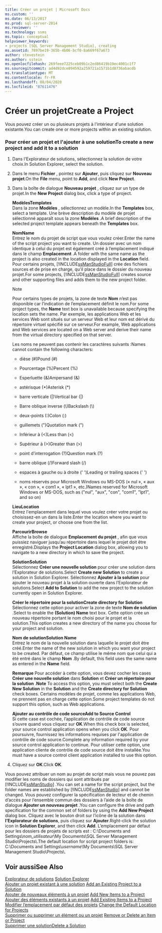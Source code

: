 ```yaml
---
title: Créer un projet | Microsoft Docs
ms.custom: ''
ms.date: 06/13/2017
ms.prod: sql-server-2014
ms.reviewer: ''
ms.technology: ssms
ms.topic: conceptual
helpviewer_keywords:
- projects [SQL Server Management Studio], creating
ms.assetid: 7897be19-365b-4b06-bcf0-8a669f67a673
author: stevestein
ms.author: sstein
ms.openlocfilehash: 269feee7225ceb09b1c2ed86419b19ec4001c1f7
ms.sourcegitcommit: ad4d92dce894592a259721a1571b1d8736abacdb
ms.translationtype: MT
ms.contentlocale: fr-FR
ms.lasthandoff: 08/04/2020
ms.locfileid: "87611476"
---
```

# <a name="create-a-project"></a><span data-ttu-id="5dd25-102">Créer un projet</span><span class="sxs-lookup"><span data-stu-id="5dd25-102">Create a Project</span></span>
  <span data-ttu-id="5dd25-103">Vous pouvez créer un ou plusieurs projets à l'intérieur d'une solution existante.</span><span class="sxs-lookup"><span data-stu-id="5dd25-103">You can create one or more projects within an existing solution.</span></span>  
  
### <a name="to-create-a-new-project-and-add-it-to-a-solution"></a><span data-ttu-id="5dd25-104">Pour créer un projet et l'ajouter à une solution</span><span class="sxs-lookup"><span data-stu-id="5dd25-104">To create a new project and add it to a solution</span></span>  
  
1.  <span data-ttu-id="5dd25-105">Dans l'Explorateur de solutions, sélectionnez la solution de votre choix.</span><span class="sxs-lookup"><span data-stu-id="5dd25-105">In Solution Explorer, select the solution.</span></span>  
  
2.  <span data-ttu-id="5dd25-106">Dans le menu **Fichier** , pointez sur **Ajouter**, puis cliquez sur **Nouveau projet**.</span><span class="sxs-lookup"><span data-stu-id="5dd25-106">On the **File** menu, point to **Add**, and click **New Project**.</span></span>  
  
3.  <span data-ttu-id="5dd25-107">Dans la boîte de dialogue  **Nouveau projet** , cliquez sur un type de projet.</span><span class="sxs-lookup"><span data-stu-id="5dd25-107">In the  **New Project** dialog box, click a type of project.</span></span>  
  
     <span data-ttu-id="5dd25-108">**Modèles**</span><span class="sxs-lookup"><span data-stu-id="5dd25-108">**Templates**</span></span>  
     <span data-ttu-id="5dd25-109">Dans la zone **Modèles** , sélectionnez un modèle.</span><span class="sxs-lookup"><span data-stu-id="5dd25-109">In the **Templates** box, select a template.</span></span> <span data-ttu-id="5dd25-110">Une brève description du modèle de projet sélectionné apparaît sous la zone **Modèles** .</span><span class="sxs-lookup"><span data-stu-id="5dd25-110">A brief description of the selected project template appears beneath the **Templates** box.</span></span>  
  
     <span data-ttu-id="5dd25-111">**Nom**</span><span class="sxs-lookup"><span data-stu-id="5dd25-111">**Name**</span></span>  
     <span data-ttu-id="5dd25-112">Entrez le nom du projet de script que vous voulez créer.</span><span class="sxs-lookup"><span data-stu-id="5dd25-112">Enter the name of the script project you want to create.</span></span> <span data-ttu-id="5dd25-113">Un dossier avec un nom identique à celui du projet est également créé à l’emplacement indiqué dans le champ **Emplacement** .</span><span class="sxs-lookup"><span data-stu-id="5dd25-113">A folder with the same name as the project is also created in the location displayed in the **Location** field.</span></span> <span data-ttu-id="5dd25-114">Pour certains projets, [!INCLUDE[ssManStudioFull](../../includes/ssmanstudiofull-md.md)] crée des fichiers sources et de prise en charge, qu'il place dans le dossier du nouveau projet.</span><span class="sxs-lookup"><span data-stu-id="5dd25-114">For some projects, [!INCLUDE[ssManStudioFull](../../includes/ssmanstudiofull-md.md)] creates source and other supporting files and adds them to the new project folder.</span></span>  
  
    > [!NOTE]  
    >  <span data-ttu-id="5dd25-115">Pour certains types de projets, la zone de texte **Nom** n’est pas disponible car l’indication de l’emplacement définit le nom.</span><span class="sxs-lookup"><span data-stu-id="5dd25-115">For some project types, the **Name** text box is unavailable because specifying the location sets the name.</span></span> <span data-ttu-id="5dd25-116">Par exemple, les applications Web et les services Web sont situés sur un serveur Web et leur nom est dérivé du répertoire virtuel spécifié sur ce serveur.</span><span class="sxs-lookup"><span data-stu-id="5dd25-116">For example, Web applications and Web services are located on a Web server and derive their name from the virtual directory specified on that server.</span></span>  
  
     <span data-ttu-id="5dd25-117">Les noms ne peuvent pas contenir les caractères suivants :</span><span class="sxs-lookup"><span data-stu-id="5dd25-117">Names cannot contain the following characters:</span></span>  
  
    -   <span data-ttu-id="5dd25-118">dièse (#)</span><span class="sxs-lookup"><span data-stu-id="5dd25-118">Pound (#)</span></span>  
  
    -   <span data-ttu-id="5dd25-119">Pourcentage (%)</span><span class="sxs-lookup"><span data-stu-id="5dd25-119">Percent (%)</span></span>  
  
    -   <span data-ttu-id="5dd25-120">Esperluette (&)</span><span class="sxs-lookup"><span data-stu-id="5dd25-120">Ampersand (&)</span></span>  
  
    -   <span data-ttu-id="5dd25-121">astérisque (\*)</span><span class="sxs-lookup"><span data-stu-id="5dd25-121">Asterisk (\*)</span></span>  
  
    -   <span data-ttu-id="5dd25-122">barre verticale (|)</span><span class="sxs-lookup"><span data-stu-id="5dd25-122">Vertical bar (|)</span></span>  
  
    -   <span data-ttu-id="5dd25-123">Barre oblique inverse (\\)</span><span class="sxs-lookup"><span data-stu-id="5dd25-123">Backslash (\\)</span></span>  
  
    -   <span data-ttu-id="5dd25-124">deux-points (:)</span><span class="sxs-lookup"><span data-stu-id="5dd25-124">Colon (:)</span></span>  
  
    -   <span data-ttu-id="5dd25-125">guillemets (")</span><span class="sxs-lookup"><span data-stu-id="5dd25-125">Quotation mark (")</span></span>  
  
    -   <span data-ttu-id="5dd25-126">Inférieur à (\<)</span><span class="sxs-lookup"><span data-stu-id="5dd25-126">Less than (\<)</span></span>  
  
    -   <span data-ttu-id="5dd25-127">Supérieur à (>)</span><span class="sxs-lookup"><span data-stu-id="5dd25-127">Greater than (>)</span></span>  
  
    -   <span data-ttu-id="5dd25-128">point d'interrogation (?)</span><span class="sxs-lookup"><span data-stu-id="5dd25-128">Question mark (?)</span></span>  
  
    -   <span data-ttu-id="5dd25-129">barre oblique (/)</span><span class="sxs-lookup"><span data-stu-id="5dd25-129">Forward slash (/)</span></span>  
  
    -   <span data-ttu-id="5dd25-130">espaces à gauche ou à droite (' ')</span><span class="sxs-lookup"><span data-stu-id="5dd25-130">Leading or trailing spaces (' ')</span></span>  
  
    -   <span data-ttu-id="5dd25-131">noms réservés pour Microsoft Windows ou MS-DOS (« nul », « aux », « con », « com1 », « lpt1 », etc.)</span><span class="sxs-lookup"><span data-stu-id="5dd25-131">Names reserved for Microsoft Windows or MS-DOS, such as ("nul", "aux", "con", "com1", "lpt1", and so on)</span></span>  
  
     <span data-ttu-id="5dd25-132">**Lieu**</span><span class="sxs-lookup"><span data-stu-id="5dd25-132">**Location**</span></span>  
     <span data-ttu-id="5dd25-133">Entrez l'emplacement dans lequel vous voulez créer votre projet ou choisissez-en un dans la liste.</span><span class="sxs-lookup"><span data-stu-id="5dd25-133">Enter the location where you want to create your project, or choose one from the list.</span></span>  
  
     <span data-ttu-id="5dd25-134">**Parcourir**</span><span class="sxs-lookup"><span data-stu-id="5dd25-134">**Browse**</span></span>  
     <span data-ttu-id="5dd25-135">Affiche la boîte de dialogue **Emplacement du projet** , afin que vous puissiez naviguer jusqu’au répertoire dans lequel le projet doit être enregistré.</span><span class="sxs-lookup"><span data-stu-id="5dd25-135">Displays the **Project Location** dialog box, allowing you to navigate to a new directory in which to save the project.</span></span>  
  
     <span data-ttu-id="5dd25-136">**Solution**</span><span class="sxs-lookup"><span data-stu-id="5dd25-136">**Solution**</span></span>  
     <span data-ttu-id="5dd25-137">Sélectionnez **Créer une nouvelle solution** pour créer une solution dans l’Explorateur de solutions.</span><span class="sxs-lookup"><span data-stu-id="5dd25-137">Select **Create new Solution** to create a solution in Solution Explorer.</span></span> <span data-ttu-id="5dd25-138">Sélectionnez **Ajouter à la solution** pour ajouter le nouveau projet à la solution ouverte dans l’Explorateur de solutions.</span><span class="sxs-lookup"><span data-stu-id="5dd25-138">Select **Add to Solution** to add the new project to the solution currently open in Solution Explorer.</span></span>  
  
     <span data-ttu-id="5dd25-139">**Créer le répertoire pour la solution**</span><span class="sxs-lookup"><span data-stu-id="5dd25-139">**Create directory for Solution**</span></span>  
     <span data-ttu-id="5dd25-140">Sélectionnez cette option pour activer la zone de texte **Nom de solution** .</span><span class="sxs-lookup"><span data-stu-id="5dd25-140">Select to enable the **(Solution) Name** text box.</span></span> <span data-ttu-id="5dd25-141">Cette option crée un nouveau répertoire portant le nom choisi pour le projet et la solution.</span><span class="sxs-lookup"><span data-stu-id="5dd25-141">This option creates a new directory of the name you choose for your project and solution.</span></span>  
  
     <span data-ttu-id="5dd25-142">**Nom de solution**</span><span class="sxs-lookup"><span data-stu-id="5dd25-142">**Solution Name**</span></span>  
     <span data-ttu-id="5dd25-143">Entrez le nom de la nouvelle solution dans laquelle le projet doit être créé.</span><span class="sxs-lookup"><span data-stu-id="5dd25-143">Enter the name of the new solution in which you want your project to be created.</span></span> <span data-ttu-id="5dd25-144">Par défaut, ce champ utilise le même nom que celui qui a été entré dans le champ **Nom** .</span><span class="sxs-lookup"><span data-stu-id="5dd25-144">By default, this field uses the same name as entered in the **Name** field.</span></span>  
  
     <span data-ttu-id="5dd25-145">**Remarque** Pour accéder à cette option, vous devez cocher les cases **Créer une nouvelle solution** dans **Solution** et **Créer un répertoire pour la solution** .</span><span class="sxs-lookup"><span data-stu-id="5dd25-145">**Note** To access this option, you must select both the **Create New Solution** in the **Solution** and the **Create directory for Solution** check boxes.</span></span> <span data-ttu-id="5dd25-146">Certains modèles de projet, comme les applications Web, ne prennent pas en charge cette option.</span><span class="sxs-lookup"><span data-stu-id="5dd25-146">Some project templates do not support this option, such as Web applications.</span></span>  
  
     <span data-ttu-id="5dd25-147">**Ajouter au contrôle de code source**</span><span class="sxs-lookup"><span data-stu-id="5dd25-147">**Add to Source Control**</span></span>  
     <span data-ttu-id="5dd25-148">Si cette case est cochée, l’application de contrôle de code source s’ouvre quand vous cliquez sur **OK**.</span><span class="sxs-lookup"><span data-stu-id="5dd25-148">When this check box is selected, your source control application opens when you click **OK**.</span></span> <span data-ttu-id="5dd25-149">Pour poursuivre, fournissez les informations requises par l'application de contrôle de code source.</span><span class="sxs-lookup"><span data-stu-id="5dd25-149">Complete any information required by your source control application to continue.</span></span> <span data-ttu-id="5dd25-150">Pour utiliser cette option, une application cliente de contrôle de code source doit être installée.</span><span class="sxs-lookup"><span data-stu-id="5dd25-150">You must have a source control client application installed to use this option.</span></span>  
  
4.  <span data-ttu-id="5dd25-151">Cliquez sur **OK**.</span><span class="sxs-lookup"><span data-stu-id="5dd25-151">Click **OK**.</span></span>  
  
 <span data-ttu-id="5dd25-152">Vous pouvez attribuer un nom au projet de script mais vous ne pouvez pas modifier les noms de dossiers qui sont attribués par [!INCLUDE[ssManStudio](../../includes/ssmanstudio-md.md)] .</span><span class="sxs-lookup"><span data-stu-id="5dd25-152">You can set a name for the script project, but the folder names are established by [!INCLUDE[ssManStudio](../../includes/ssmanstudio-md.md)] and cannot be changed.</span></span> <span data-ttu-id="5dd25-153">Vous pouvez configurer la spécification de lecteur et de chemin d’accès pour l’ensemble commun des dossiers à l’aide de la boîte de dialogue **Ajouter un nouveau projet** .</span><span class="sxs-lookup"><span data-stu-id="5dd25-153">You can configure the drive and path specification for the common set of folders by using the **Add New Project** dialog box.</span></span> <span data-ttu-id="5dd25-154">Cliquez avec le bouton droit sur l’icône de la solution dans **l’Explorateur de solutions**, puis cliquez sur **Ajouter**.</span><span class="sxs-lookup"><span data-stu-id="5dd25-154">Right-click the solution icon in **Solution Explorer**, and then click **Add**.</span></span> <span data-ttu-id="5dd25-155">L’emplacement par défaut pour les dossiers de projets de scripts est : C:\Documents and Settings\\*nom_utilisateur*\My Documents\SQL Server Management Studio\Projects\\.</span><span class="sxs-lookup"><span data-stu-id="5dd25-155">The default location for script project folders is: C:\Documents and Settings\\*username*\My Documents\SQL Server Management Studio\Projects\\.</span></span>  
  
## <a name="see-also"></a><span data-ttu-id="5dd25-156">Voir aussi</span><span class="sxs-lookup"><span data-stu-id="5dd25-156">See Also</span></span>  
 <span data-ttu-id="5dd25-157">[Explorateur de solutions](solution-explorer.md) </span><span class="sxs-lookup"><span data-stu-id="5dd25-157">[Solution Explorer](solution-explorer.md) </span></span>  
 <span data-ttu-id="5dd25-158">[Ajouter un projet existant à une solution](add-an-existing-project-to-a-solution.md) </span><span class="sxs-lookup"><span data-stu-id="5dd25-158">[Add an Existing Project to a Solution](add-an-existing-project-to-a-solution.md) </span></span>  
 <span data-ttu-id="5dd25-159">[Ajouter de nouveaux éléments à un projet](add-new-items-to-a-project.md) </span><span class="sxs-lookup"><span data-stu-id="5dd25-159">[Add New Items to a Project](add-new-items-to-a-project.md) </span></span>  
 <span data-ttu-id="5dd25-160">[Ajouter des éléments existants à un projet](add-existing-items-to-a-project.md) </span><span class="sxs-lookup"><span data-stu-id="5dd25-160">[Add Existing Items to a Project](add-existing-items-to-a-project.md) </span></span>  
 <span data-ttu-id="5dd25-161">[Modifier l’emplacement par défaut des projets](change-the-default-location-for-projects.md) </span><span class="sxs-lookup"><span data-stu-id="5dd25-161">[Change the Default Location for Projects](change-the-default-location-for-projects.md) </span></span>  
 <span data-ttu-id="5dd25-162">[Supprimer ou supprimer un élément ou un projet](remove-or-delete-an-item-or-project.md) </span><span class="sxs-lookup"><span data-stu-id="5dd25-162">[Remove or Delete an Item or Project](remove-or-delete-an-item-or-project.md) </span></span>  
 [<span data-ttu-id="5dd25-163">Supprimer une solution</span><span class="sxs-lookup"><span data-stu-id="5dd25-163">Delete a Solution</span></span>](delete-a-solution.md)  
  
  
